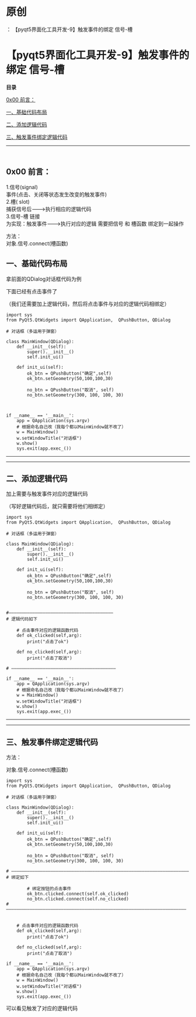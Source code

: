 # 原创
：  【pyqt5界面化工具开发-9】触发事件的绑定 信号-槽

# 【pyqt5界面化工具开发-9】触发事件的绑定 信号-槽

**目录**

[0x00 前言：](#0x00%20%E5%89%8D%E8%A8%80%EF%BC%9A)

[一、基础代码布局](#%E4%B8%80%E3%80%81%E5%9F%BA%E7%A1%80%E4%BB%A3%E7%A0%81%E5%B8%83%E5%B1%80)

[二、添加逻辑代码](#%E4%BA%8C%E3%80%81%E6%B7%BB%E5%8A%A0%E9%80%BB%E8%BE%91%E4%BB%A3%E7%A0%81)

[三、触发事件绑定逻辑代码](#%E4%B8%89%E3%80%81%E8%A7%A6%E5%8F%91%E4%BA%8B%E4%BB%B6%E7%BB%91%E5%AE%9A%E9%80%BB%E8%BE%91%E4%BB%A3%E7%A0%81)

---


## <br/>0x00 前言：

> 
1.信号(signal)<br/> 事件(点击、关闭等状态发生改变的触发事件)
<br/> 2.槽( slot)<br/> 捕获信号后---&gt;执行相应的逻辑代码
<br/> 3.信号-槽 链接<br/> 为实现：触发事件---&gt;执行对应的逻辑
需要把信号 和 槽函数 绑定到一起操作

方法：<br/> 对象.信号.connect(槽函数)


## 一、基础代码布局

拿前面的QDialog对话框代码为例

下面已经有点击事件了

（我们还需要加上逻辑代码，然后将点击事件与对应的逻辑代码相绑定）

```
import sys
from PyQt5.QtWidgets import QApplication,  QPushButton, QDialog

# 对话框（多运用于弹窗）

class MainWindow(QDialog):
    def __init__(self):
        super().__init__()
        self.init_ui()

    def init_ui(self):
        ok_btn = QPushButton("确定",self)
        ok_btn.setGeometry(50,100,100,30)

        no_btn = QPushButton("取消", self)
        no_btn.setGeometry(300, 100, 100, 30)



if __name__ == '__main__':
    app = QApplication(sys.argv)
    # 根据命名自己改（我每个都以MainWindow就不改了）
    w = MainWindow()
    w.setWindowTitle("对话框")
    w.show()
    sys.exit(app.exec_())
```

---


---


## 二、添加逻辑代码

加上需要与触发事件对应的逻辑代码

（写好逻辑代码后，就只需要将他们相绑定）

```
import sys
from PyQt5.QtWidgets import QApplication,  QPushButton, QDialog

# 对话框（多运用于弹窗）

class MainWindow(QDialog):
    def __init__(self):
        super().__init__()
        self.init_ui()

    def init_ui(self):
        ok_btn = QPushButton("确定",self)
        ok_btn.setGeometry(50,100,100,30)

        no_btn = QPushButton("取消", self)
        no_btn.setGeometry(300, 100, 100, 30)


#————————————————————————————————————————
# 逻辑代码如下

    # 点击事件对应的逻辑函数代码
    def ok_clicked(self,arg):
        print("点击了ok")

    def no_clicked(self,arg):
        print("点击了取消")

# ————————————————————————————————————————

if __name__ == '__main__':
    app = QApplication(sys.argv)
    # 根据命名自己改（我每个都以MainWindow就不改了）
    w = MainWindow()
    w.setWindowTitle("对话框")
    w.show()
    sys.exit(app.exec_())
```

---


---


## 三、触发事件绑定逻辑代码

方法：

对象.信号.connect(槽函数)

```
import sys
from PyQt5.QtWidgets import QApplication,  QPushButton, QDialog

# 对话框（多运用于弹窗）

class MainWindow(QDialog):
    def __init__(self):
        super().__init__()
        self.init_ui()

    def init_ui(self):
        ok_btn = QPushButton("确定",self)
        ok_btn.setGeometry(50,100,100,30)

        no_btn = QPushButton("取消", self)
        no_btn.setGeometry(300, 100, 100, 30)

# ————————————————————————————————————————————————————————————————————
# 绑定如下

        # 绑定按钮的点击事件
        ok_btn.clicked.connect(self.ok_clicked)
        no_btn.clicked.connect(self.no_clicked)
# —————————————————————————————————————————————————————————————————————


    # 点击事件对应的逻辑函数代码
    def ok_clicked(self,arg):
        print("点击了ok")

    def no_clicked(self,arg):
        print("点击了取消")

if __name__ == '__main__':
    app = QApplication(sys.argv)
    # 根据命名自己改（我每个都以MainWindow就不改了）
    w = MainWindow()
    w.setWindowTitle("对话框")
    w.show()
    sys.exit(app.exec_())
```

可以看见触发了对应的逻辑代码
